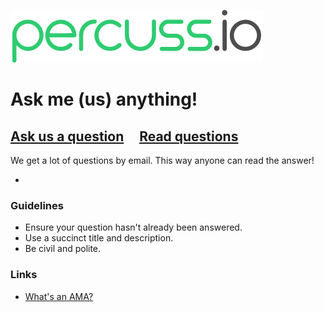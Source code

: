 ![percuss.io Logo](logo.png)

# Ask me (us) anything!

## [Ask us a question](../../issues/new) &nbsp;&nbsp;&nbsp; [Read questions](../../issues?utf8=%E2%9C%93&q=is%3Aissue%20is%3Aclosed%20sort%3Aupdated-desc%20-label%3Ahidden)

We get a lot of questions by email. This way anyone can read the answer!

-

### Guidelines

- Ensure your question hasn't already been answered.
- Use a succinct title and description.
- Be civil and polite.

### Links

- [What's an AMA?](https://en.wikipedia.org/wiki/Reddit#IAmA_and_AMA)
